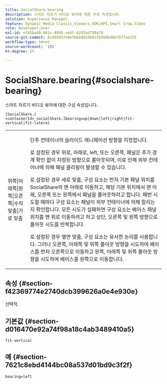 ```yaml
---
title: SocialShare.bearing
description: 스마트 자르기 비디오 뷰어에 대한 구성 속성입니다.
solution: Experience Manager
feature: Dynamic Media Classic,Viewers,SDK/API,Smart Crop,Video
role: Developer,User
exl-id: ef45ba40-661c-4898-a4df-6293ad799a79
source-git-commit: 8c49595fe0efb684b59601fb268bd8bf97fae555
workflow-type: tm+mt
source-wordcount: '185'
ht-degree: 1%

---
```


# SocialShare.bearing{#socialshare-bearing}

스마트 자르기 비디오 뷰어에 대한 구성 속성입니다.

`[SocialShare.|<containerId>_socialShare.]bearing=up|down|left|right|fit-vertical|fit-lateral`

<table id="table_C616483932C2482CA9794DDD7313FD7C"> 
 <tbody> 
  <tr> 
   <td colname="col1"> <p> <span class="codeph"> 위쪽|아래쪽|왼쪽|오른쪽|수직 맞춤|가로 맞춤</span> </p> </td> 
   <td colname="col2"> <p> 단추 컨테이너의 슬라이드 애니메이션 방향을 지정합니다. </p> <p> 로 설정된 경우 <span class="codeph"> 위로</span>, <span class="codeph"> 아래로</span>, <span class="codeph"> left</span>, 또는 <span class="codeph"> 오른쪽</span>, 패널은 추가 경계 확인 없이 지정된 방향으로 롤아웃되며, 이로 인해 외부 컨테이너에 의해 패널 클리핑이 발생할 수 있습니다. </p> <p>로 설정된 경우 <span class="codeph"> 세로 맞춤</span>, 구성 요소는 먼저 기본 패널 위치를 SocialShare의 맨 아래로 이동하고, 해당 기본 위치에서 맨 아래, 오른쪽 또는 왼쪽에서 패널을 롤아웃하려고 합니다. 매번 시도할 때마다 구성 요소는 패널이 외부 컨테이너에 의해 잘리는지 확인합니다. 모든 시도가 실패하면 구성 요소는 베이스 패널 위치를 맨 위로 이동하려고 하고 상단, 오른쪽 및 왼쪽 방향으로 롤아웃 시도를 반복합니다. </p> <p>로 설정된 경우 <span class="codeph"> 옆면 맞춤</span>, 구성 요소는 유사한 논리를 사용합니다. 그러나 오른쪽, 아래쪽 및 위쪽 롤아웃 방향을 시도하여 베이스를 먼저 오른쪽으로 이동하고 왼쪽, 아래쪽 및 위쪽 롤아웃 방향을 시도하여 베이스를 왼쪽으로 이동합니다. </p> </td> 
  </tr> 
 </tbody> 
</table>

## 속성 {#section-f42369774e2740dcb399626a0e4e930e}

선택적.

## 기본값 {#section-d016470e92a74f98a18c4ab3489410a5}

`fit-vertical`

## 예 {#section-7621c8ebd4144bc08a537d01bd9c3f2f}

```
bearing=left
```
